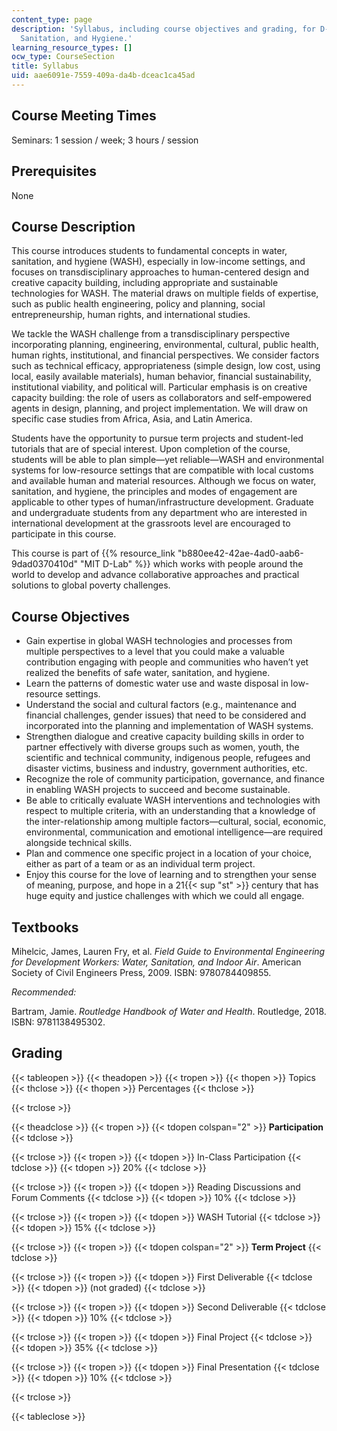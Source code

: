 ```yaml
---
content_type: page
description: 'Syllabus, including course objectives and grading, for D-Lab: Water,
  Sanitation, and Hygiene.'
learning_resource_types: []
ocw_type: CourseSection
title: Syllabus
uid: aae6091e-7559-409a-da4b-dceac1ca45ad
---
```


Course Meeting Times
--------------------

Seminars: 1 session / week; 3 hours / session

Prerequisites
-------------

None

Course Description
------------------

This course introduces students to fundamental concepts in water, sanitation, and hygiene (WASH), especially in low-income settings, and focuses on transdisciplinary approaches to human-centered design and creative capacity building, including appropriate and sustainable technologies for WASH. The material draws on multiple fields of expertise, such as public health engineering, policy and planning, social entrepreneurship, human rights, and international studies.

We tackle the WASH challenge from a transdisciplinary perspective incorporating planning, engineering, environmental, cultural, public health, human rights, institutional, and financial perspectives. We consider factors such as technical efficacy, appropriateness (simple design, low cost, using local, easily available materials), human behavior, financial sustainability, institutional viability, and political will. Particular emphasis is on creative capacity building: the role of users as collaborators and self-empowered agents in design, planning, and project implementation. We will draw on specific case studies from Africa, Asia, and Latin America.

Students have the opportunity to pursue term projects and student-led tutorials that are of special interest. Upon completion of the course, students will be able to plan simple—yet reliable—WASH and environmental systems for low-resource settings that are compatible with local customs and available human and material resources. Although we focus on water, sanitation, and hygiene, the principles and modes of engagement are applicable to other types of human/infrastructure development. Graduate and undergraduate students from any department who are interested in international development at the grassroots level are encouraged to participate in this course.

This course is part of {{% resource_link "b880ee42-42ae-4ad0-aab6-9dad0370410d" "MIT D-Lab" %}} which works with people around the world to develop and advance collaborative approaches and practical solutions to global poverty challenges.

Course Objectives
-----------------

*   Gain expertise in global WASH technologies and processes from multiple perspectives to a level that you could make a valuable contribution engaging with people and communities who haven’t yet realized the benefits of safe water, sanitation, and hygiene. 
*   Learn the patterns of domestic water use and waste disposal in low-resource settings.
*   Understand the social and cultural factors (e.g., maintenance and financial challenges, gender issues) that need to be considered and incorporated into the planning and implementation of WASH systems.
*   Strengthen dialogue and creative capacity building skills in order to partner effectively with diverse groups such as women, youth, the scientific and technical community, indigenous people, refugees and disaster victims, business and industry, government authorities, etc.
*   Recognize the role of community participation, governance, and finance in enabling WASH projects to succeed and become sustainable.
*   Be able to critically evaluate WASH interventions and technologies with respect to multiple criteria, with an understanding that a knowledge of the inter-relationship among multiple factors—cultural, social, economic, environmental, communication and emotional intelligence—are required alongside technical skills.
*   Plan and commence one specific project in a location of your choice, either as part of a team or as an individual term project.
*   Enjoy this course for the love of learning and to strengthen your sense of meaning, purpose, and hope in a 21{{< sup "st" >}} century that has huge equity and justice challenges with which we could all engage.

Textbooks
---------

Mihelcic, James, Lauren Fry, et al. _Field Guide to Environmental Engineering for Development Workers: Water, Sanitation, and Indoor Air_. American Society of Civil Engineers Press, 2009. ISBN: 9780784409855.

_Recommended:_

Bartram, Jamie. _Routledge Handbook of Water and Health_. Routledge, 2018. ISBN: 9781138495302.

Grading
-------

{{< tableopen >}}
{{< theadopen >}}
{{< tropen >}}
{{< thopen >}}
Topics
{{< thclose >}}
{{< thopen >}}
Percentages
{{< thclose >}}

{{< trclose >}}

{{< theadclose >}}
{{< tropen >}}
{{< tdopen colspan="2" >}}
**Participation**
{{< tdclose >}}

{{< trclose >}}
{{< tropen >}}
{{< tdopen >}}
In-Class Participation
{{< tdclose >}}
{{< tdopen >}}
20%
{{< tdclose >}}

{{< trclose >}}
{{< tropen >}}
{{< tdopen >}}
Reading Discussions and Forum Comments
{{< tdclose >}}
{{< tdopen >}}
10%
{{< tdclose >}}

{{< trclose >}}
{{< tropen >}}
{{< tdopen >}}
WASH Tutorial
{{< tdclose >}}
{{< tdopen >}}
15%
{{< tdclose >}}

{{< trclose >}}
{{< tropen >}}
{{< tdopen colspan="2" >}}
**Term Project**
{{< tdclose >}}

{{< trclose >}}
{{< tropen >}}
{{< tdopen >}}
First Deliverable
{{< tdclose >}}
{{< tdopen >}}
(not graded)
{{< tdclose >}}

{{< trclose >}}
{{< tropen >}}
{{< tdopen >}}
Second Deliverable
{{< tdclose >}}
{{< tdopen >}}
10%
{{< tdclose >}}

{{< trclose >}}
{{< tropen >}}
{{< tdopen >}}
Final Project
{{< tdclose >}}
{{< tdopen >}}
35%
{{< tdclose >}}

{{< trclose >}}
{{< tropen >}}
{{< tdopen >}}
Final Presentation
{{< tdclose >}}
{{< tdopen >}}
10% 
{{< tdclose >}}

{{< trclose >}}

{{< tableclose >}}